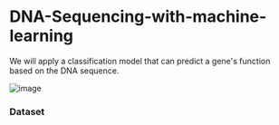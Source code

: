 # DNA-Sequencing-with-machine-learning
We will apply a classification model that can predict a gene's function based on the DNA sequence.
 
 
 ![image](https://user-images.githubusercontent.com/86415241/135297830-0663e68f-d750-4265-8f9a-4bf671cc1cf9.png)

 
 ### Dataset
